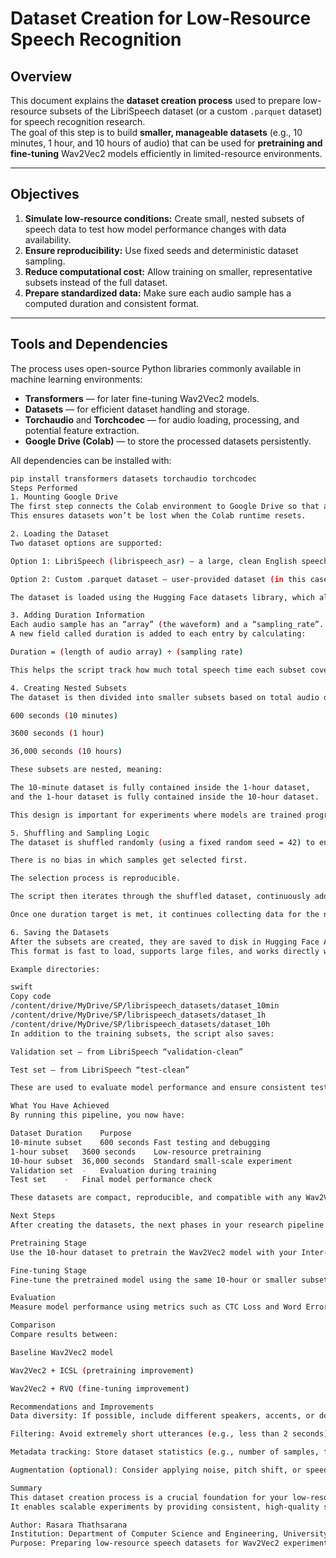 # Dataset Creation for Low-Resource Speech Recognition

## Overview

This document explains the **dataset creation process** used to prepare low-resource subsets of the LibriSpeech dataset (or a custom `.parquet` dataset) for speech recognition research.  
The goal of this step is to build **smaller, manageable datasets** (e.g., 10 minutes, 1 hour, and 10 hours of audio) that can be used for **pretraining and fine-tuning** Wav2Vec2 models efficiently in limited-resource environments.

---

## Objectives

1. **Simulate low-resource conditions:** Create small, nested subsets of speech data to test how model performance changes with data availability.  
2. **Ensure reproducibility:** Use fixed seeds and deterministic dataset sampling.  
3. **Reduce computational cost:** Allow training on smaller, representative subsets instead of the full dataset.  
4. **Prepare standardized data:** Make sure each audio sample has a computed duration and consistent format.

---

## Tools and Dependencies

The process uses open-source Python libraries commonly available in machine learning environments:

- **Transformers** — for later fine-tuning Wav2Vec2 models.  
- **Datasets** — for efficient dataset handling and storage.  
- **Torchaudio** and **Torchcodec** — for audio loading, processing, and potential feature extraction.  
- **Google Drive (Colab)** — to store the processed datasets persistently.  

All dependencies can be installed with:
```bash
pip install transformers datasets torchaudio torchcodec
Steps Performed
1. Mounting Google Drive
The first step connects the Colab environment to Google Drive so that all processed data can be saved permanently.
This ensures datasets won’t be lost when the Colab runtime resets.

2. Loading the Dataset
Two dataset options are supported:

Option 1: LibriSpeech (librispeech_asr) — a large, clean English speech dataset.

Option 2: Custom .parquet dataset — user-provided dataset (in this case, /content/drive/MyDrive/SP/0000.parquet).

The dataset is loaded using the Hugging Face datasets library, which allows efficient streaming, filtering, and saving.

3. Adding Duration Information
Each audio sample has an “array” (the waveform) and a “sampling_rate”.
A new field called duration is added to each entry by calculating:

Duration = (length of audio array) ÷ (sampling rate)

This helps the script track how much total speech time each subset covers.

4. Creating Nested Subsets
The dataset is then divided into smaller subsets based on total audio duration — for example:

600 seconds (10 minutes)

3600 seconds (1 hour)

36,000 seconds (10 hours)

These subsets are nested, meaning:

The 10-minute dataset is fully contained inside the 1-hour dataset,
and the 1-hour dataset is fully contained inside the 10-hour dataset.

This design is important for experiments where models are trained progressively with increasing amounts of data.

5. Shuffling and Sampling Logic
The dataset is shuffled randomly (using a fixed random seed = 42) to ensure:

There is no bias in which samples get selected first.

The selection process is reproducible.

The script then iterates through the shuffled dataset, continuously adding samples until each target duration (e.g., 10 minutes) is reached.

Once one duration target is met, it continues collecting data for the next (larger) subset.

6. Saving the Datasets
After the subsets are created, they are saved to disk in Hugging Face Arrow format using save_to_disk().
This format is fast to load, supports large files, and works directly with the datasets library during training.

Example directories:

swift
Copy code
/content/drive/MyDrive/SP/librispeech_datasets/dataset_10min
/content/drive/MyDrive/SP/librispeech_datasets/dataset_1h
/content/drive/MyDrive/SP/librispeech_datasets/dataset_10h
In addition to the training subsets, the script also saves:

Validation set — from LibriSpeech “validation-clean”

Test set — from LibriSpeech “test-clean”

These are used to evaluate model performance and ensure consistent testing conditions.

What You Have Achieved
By running this pipeline, you now have:

Dataset	Duration	Purpose
10-minute subset	600 seconds	Fast testing and debugging
1-hour subset	3600 seconds	Low-resource pretraining
10-hour subset	36,000 seconds	Standard small-scale experiment
Validation set	-	Evaluation during training
Test set	-	Final model performance check

These datasets are compact, reproducible, and compatible with any Wav2Vec2-based speech recognition model.

Next Steps
After creating the datasets, the next phases in your research pipeline should be:

Pretraining Stage
Use the 10-hour dataset to pretrain the Wav2Vec2 model with your Inter-Codebook Similarity Loss (ICSL) to improve representation learning efficiency.

Fine-tuning Stage
Fine-tune the pretrained model using the same 10-hour or smaller subsets, applying Residual Vector Quantization (RVQ) for better low-resource adaptation.

Evaluation
Measure model performance using metrics such as CTC Loss and Word Error Rate (WER) on the validation and test sets.

Comparison
Compare results between:

Baseline Wav2Vec2 model

Wav2Vec2 + ICSL (pretraining improvement)

Wav2Vec2 + RVQ (fine-tuning improvement)

Recommendations and Improvements
Data diversity: If possible, include different speakers, accents, or domains to enhance generalization.

Filtering: Avoid extremely short utterances (e.g., less than 2 seconds) as they often cause issues in contrastive training.

Metadata tracking: Store dataset statistics (e.g., number of samples, total duration) for documentation and reproducibility.

Augmentation (optional): Consider applying noise, pitch shift, or speed perturbation to simulate real-world variability.

Summary
This dataset creation process is a crucial foundation for your low-resource speech recognition project.
It enables scalable experiments by providing consistent, high-quality subsets of speech data — ready for pretraining, fine-tuning, and evaluation of advanced models like Wav2Vec2.

Author: Rasara Thathsarana
Institution: Department of Computer Science and Engineering, University of Moratuwa
Purpose: Preparing low-resource speech datasets for Wav2Vec2 experiments involving Inter-Codebook Similarity Loss (ICSL) and Residual Vector Quantization (RVQ).
